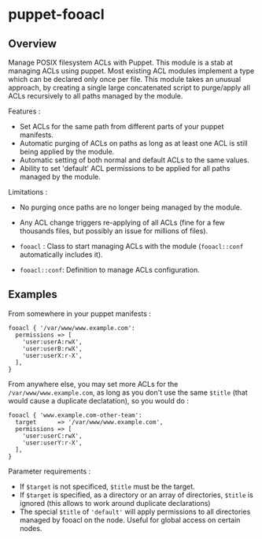 # puppet-fooacl

## Overview

Manage POSIX filesystem ACLs with Puppet. This module is a stab at managing
ACLs using puppet. Most existing ACL modules implement a type which can be
declared only once per file. This module takes an unusual approach, by
creating a single large concatenated script to purge/apply all ACLs
recursively to all paths managed by the module.

Features :
* Set ACLs for the same path from different parts of your puppet manifests.
* Automatic purging of ACLs on paths as long as at least one ACL is still
  being applied by the module.
* Automatic setting of both normal and default ACLs to the same values.
* Ability to set 'default' ACL permissions to be applied for all paths
  managed by the module.

Limitations :
* No purging once paths are no longer being managed by the module.
* Any ACL change triggers re-applying of all ACLs (fine for a few thousands
  files, but possibly an issue for millions of files).

* `fooacl` : Class to start managing ACLs with the module (`fooacl::conf`
  automatically includes it).
* `fooacl::conf`: Definition to manage ACLs configuration.

## Examples

From somewhere in your puppet manifests :
```puppet
fooacl { '/var/www/www.example.com':
  permissions => [
    'user:userA:rwX',
    'user:userB:rwX',
    'user:userX:r-X',
  ],
}
```

From anywhere else, you may set more ACLs for the `/var/www/www.example.com`,
as long as you don't use the same `$title` (that would cause a duplicate
declatation), so you would do :
```puppet
fooacl { 'www.example.com-other-team':
  target      => '/var/www/www.example.com',
  permissions => [
    'user:userC:rwX',
    'user:userY:r-X',
  ],
}
```

Parameter requirements :
* If `$target` is not specificed, `$title` must be the target.
* If `$target` is specified, as a directory or an array of directories,
  `$title` is ignored (this allows to work around duplicate declarations)
* The special `$title` of `'default'` will apply permissions to all
  directories managed by fooacl on the node. Useful for global access on
  certain nodes.

